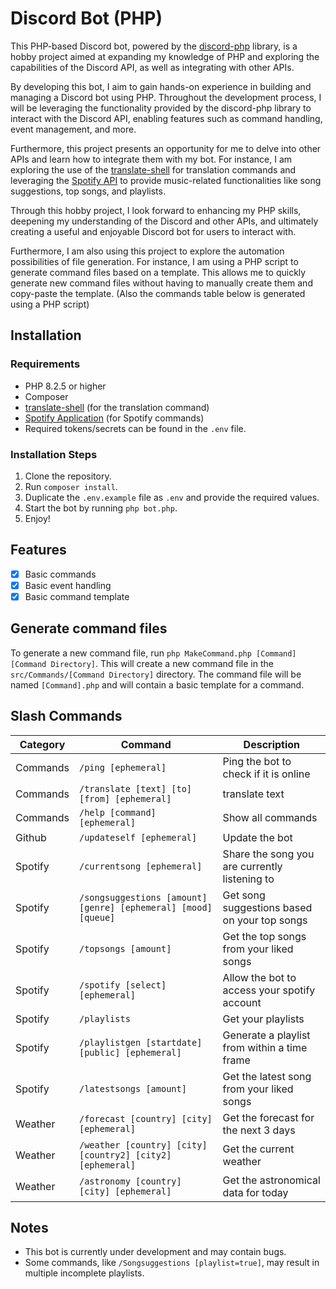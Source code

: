 # Discord Bot (PHP)

This PHP-based Discord bot, powered by the [discord-php](https://github.com/discord-php/DiscordPHP) library, is a hobby project aimed at expanding my knowledge of PHP and exploring the capabilities of the Discord API, as well as integrating with other APIs.

By developing this bot, I aim to gain hands-on experience in building and managing a Discord bot using PHP. Throughout the development process, I will be leveraging the functionality provided by the discord-php library to interact with the Discord API, enabling features such as command handling, event management, and more.

Furthermore, this project presents an opportunity for me to delve into other APIs and learn how to integrate them with my bot. For instance, I am exploring the use of the [translate-shell](https://github.com/soimort/translate-shell) for translation commands and leveraging the [Spotify API](https://developer.spotify.com/documentation/web-api) to provide music-related functionalities like song suggestions, top songs, and playlists.

Through this hobby project, I look forward to enhancing my PHP skills, deepening my understanding of the Discord and other APIs, and ultimately creating a useful and enjoyable Discord bot for users to interact with.

Furthermore, I am also using this project to explore the automation possibilities of file generation. For instance, I am using a PHP script to generate command files based on a template. This allows me to quickly generate new command files without having to manually create them and copy-paste the template. (Also the commands table below is generated using a PHP script)


## Installation

### Requirements

- PHP 8.2.5 or higher
- Composer
- [translate-shell](https://github.com/soimort/translate-shell) (for the translation command)
- [Spotify Application](https://developer.spotify.com/dashboard/applications) (for Spotify commands)
- Required tokens/secrets can be found in the `.env` file.

### Installation Steps

1. Clone the repository.
2. Run `composer install`.
3. Duplicate the `.env.example` file as `.env` and provide the required values.
4. Start the bot by running `php bot.php`.
5. Enjoy!


## Features

- [x] Basic commands
- [x] Basic event handling
- [x] Basic command template

## Generate command files

To generate a new command file, run `php MakeCommand.php [Command] [Command Directory]`. This will create a new command file in the `src/Commands/[Command Directory]` directory. The command file will be named `[Command].php` and will contain a basic template for a command.
## Slash Commands

| Category         | Command                                        | Description                                                                |
|------------------|------------------------------------------------|----------------------------------------------------------------------------|
| Commands   | `/ping [ephemeral]`                       | Ping the bot to check if it is online                                 |
| Commands   | `/translate [text] [to] [from] [ephemeral]`                       | translate text                                 |
| Commands   | `/help [command] [ephemeral]`                       | Show all commands                                 |
| Github   | `/updateself [ephemeral]`                       | Update the bot                                 |
| Spotify   | `/currentsong [ephemeral]`                       | Share the song you are currently listening to                                 |
| Spotify   | `/songsuggestions [amount] [genre] [ephemeral] [mood] [queue]`                       | Get song suggestions based on your top songs                                 |
| Spotify   | `/topsongs [amount]`                       | Get the top songs from your liked songs                                 |
| Spotify   | `/spotify [select] [ephemeral]`                       | Allow the bot to access your spotify account                                 |
| Spotify   | `/playlists `                       | Get your playlists                                 |
| Spotify   | `/playlistgen [startdate] [public] [ephemeral]`                       | Generate a playlist from within a time frame                                 |
| Spotify   | `/latestsongs [amount]`                       | Get the latest song from your liked songs                                 |
| Weather   | `/forecast [country] [city] [ephemeral]`                       | Get the forecast for the next 3 days                                 |
| Weather   | `/weather [country] [city] [country2] [city2] [ephemeral]`                       | Get the current weather                                 |
| Weather   | `/astronomy [country] [city] [ephemeral]`                       | Get the astronomical data for today                                 |
## Notes

- This bot is currently under development and may contain bugs.
- Some commands, like `/Songsuggestions [playlist=true]`, may result in multiple incomplete playlists.